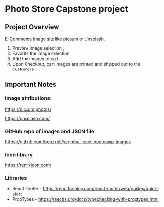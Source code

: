 # Photo Store Capstone project


## Project Overview

E-Commerce Image site like picsum or Unsplash.
1. Preview Image selection ,
2. Favorite the image selection
3. Add the images to cart.
4. Upon Checkout, cart images are printed and shipped out to the customers

## Important Notes

### Image attributions:
https://picsum.photos/

https://unsplash.com/

### GitHub repo of images and JSON file
https://github.com/bobziroll/scrimba-react-bootcamp-images

### Icon library
https://remixicon.com/

### Libraries
* React Router - https://reacttraining.com/react-router/web/guides/quick-start
* PropTypes - https://reactjs.org/docs/typechecking-with-proptypes.html